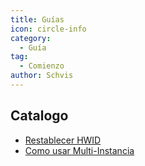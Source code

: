```yaml
---
title: Guías
icon: circle-info
category:
  - Guía
tag:
  - Comienzo
author: Schvis
---
```


## Catalogo

- [Restablecer HWID](resethwid.md)
- [Como usar Multi-Instancia](multi-instance.md)
